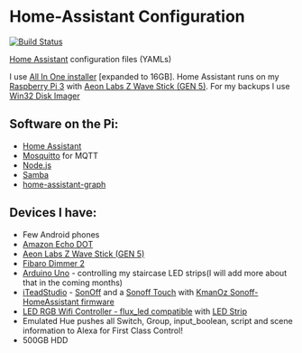 # Home-Assistant Configuration
[![Build Status](https://travis-ci.org/Chariyski/Home-Assistant-Configuration.svg?branch=master)](https://travis-ci.org/Chariyski/Home-Assistant-Configuration)

[Home Assistant](https://home-assistant.io/) configuration files (YAMLs)

I use [All In One installer](https://home-assistant.io/getting-started/installation-raspberry-pi-all-in-one/) [expanded to 16GB].
Home Assistant runs on my [Raspberry Pi 3](http://amzn.to/2e3DOBY) with [Aeon Labs Z Wave Stick (GEN 5)](http://amzn.to/2eAiAP0).
For my backups I use [Win32 Disk Imager](https://sourceforge.net/projects/win32diskimager/)

## Software on the Pi:
* [Home Assistant](https://home-assistant.io/)
* [Mosquitto](https://mosquitto.org) for MQTT
* [Node.js](https://nodejs.org/en/)
* [Samba](https://www.samba.org)
* [home-assistant-graph](https://github.com/happyleavesaoc/home-assistant-graph)

## Devices I have:
* Few Android phones
* [Amazon Echo DOT](http://amzn.to/2e3vHFQ)
* [Aeon Labs Z Wave Stick (GEN 5)](http://amzn.to/2eAiAP0)
* [Fibaro Dimmer 2](https://www.amazon.com/Fibaro-Dimmer-FGD-212-Z-Wave-Dimming/dp/B01JLLVRPU)
* [Arduino Uno](https://www.arduino.cc/en/Main/ArduinoBoardUno) - controlling my staircase LED strips(I will add more about that in the coming months)
* [iTeadStudio](https://www.itead.cc/) - [SonOff](https://www.itead.cc/sonoff-wifi-wireless-switch.html) and a [Sonoff Touch](https://www.itead.cc/smart-home/sonoff-touch.html) with [KmanOz Sonoff-HomeAssistant firmware](https://github.com/KmanOz/Sonoff-HomeAssistant)
* [LED RGB Wifi Controller - flux_led compatible](http://www.ebay.com/itm/162256436781?_trksid=p2057872.m2749.l2649&var=461234460265&ssPageName=STRK%3AMEBIDX%3AIT) with [LED Strip](http://www.ebay.com/itm/252333606816?_trksid=p2057872.m2749.l2649&var=551178409173&ssPageName=STRK%3AMEBIDX%3AIT)
* Emulated Hue pushes all Switch, Group, input_boolean, script and scene information to Alexa for First Class Control!
* 500GB HDD
